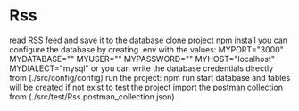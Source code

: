 # Rss
read RSS feed and save it to the database
clone project
npm install
you can configure the database by creating .env with the values:
MYPORT="3000"
MYDATABASE=""
MYUSER=""
MYPASSWORD=""
MYHOST="localhost"
MYDIALECT="mysql"
or you can write the database credentials directly from (./src/config/config)
run the project: npm run start
database and tables will be created if not exist
to test the project import the postman collection from (./src/test/Rss.postman_collection.json)
